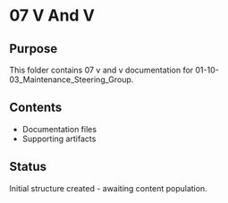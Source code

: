 # 07 V And V

## Purpose
This folder contains 07 v and v documentation for 01-10-03_Maintenance_Steering_Group.

## Contents
- Documentation files
- Supporting artifacts

## Status
Initial structure created - awaiting content population.

